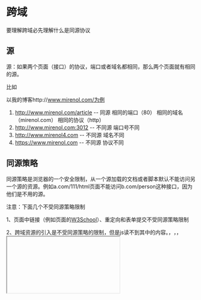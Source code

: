 # 跨域

要理解跨域必先理解什么是同源协议

## 源

源：如果两个页面（接口）的协议，端口或者域名都相同，那么两个页面就有相同的源。

比如

以我的博客http://www.mirenol.com/为例

1. http://www.mirenol.com/article  -- 同源  相同的端口（80） 相同的域名（mirenol.com） 相同的协议（http）
2. http://www.mirenol.com:3012 -- 不同源  端口号不同
3. http://www.mirenol4.com -- 不同源 域名不同
4. https://www.mirenol.com -- 不同源 协议不同



## 同源策略

同源策略是浏览器的一个安全限制，从一个源加载的文档或者脚本默认不能访问另一个源的资源。例如a.com/111/html页面不能访问b.com/person这种接口，因为他们是不用的源。

注意：下面几个不受同源策略限制

 1、页面中链接（例如页面的<a href="http://www.w3school.com.cn">W3School</a>）、重定向和表单提交不受同源策略限制

 2、跨域资源的引入是不受同源策略的限制，但是js读不到其中的内容。<script src="..."></script>，<img>，<link>，<iframe>等。



## 解决跨域

### CORS解决跨域问题

CORS是Cross-Origin Resources Sharing的简写，中文翻译为“跨域资源共享”，是W3C的标准。通过CORS，浏览器允许向其他源服务器发送资源请求。

设置CORS需要浏览器和服务器两个方面支持。目前基本主流的浏览器都支持CORS，因此只需配置后端的服务支持CORS就可以了

实际上只是设置Access-Control-Allow-Origin就可以了

```javascript
app.all('*', function(req, res, next) {
    res.header("Access-Control-Allow-Origin", "*");
    res.header("Access-Control-Allow-Headers", "Content-Type,Content-Length, Authorization, Accept,X-Requested-With");
    res.header("Access-Control-Allow-Methods", "PUT,POST,GET,DELETE,OPTIONS");
    req.header('Accept', '');
    // 跨域请求CORS中的预请求
    if (req.method == "OPTIONS") {
        res.sendStatus(200); /*让options请求快速返回*/
    } else {
        next();
    }
});
```

通过设置Access-Control-Allow-Origin来控制那些网页能访问，当参数为*的时候代表全部页面都能访问



### 通过jsonp跨域

JSONP实现跨域请求的原理简单的说，就是动态创建``标签，然后利用``的src 不受同源策略约束来跨域获取数据。

JSONP 由两部分组成：回调函数和数据。回调函数是当响应到来时应该在页面中调用的函数。回调函数的名字一般是在请求中指定的。而数据就是传入回调函数中的 JSON 数据。

#### 原生实现

```javascript
var script = document.createElement("script");
script.src = "https://mirenol.com:3022/article?id=66&callback=handleResponse";
document.body.insertBefore(script, document.body.firstChild);

function handleResponse(response){
    // 对response数据进行操作代码
}
```

成功是会返回回调函数，并全局执行

```javascript
handleResponse({"status": true, "user": "admin"})
```



#### 通过jquery来请求jsonp跨域

```javascript
$.ajax({
    url: 'http://www.mirenol.com:3021',
    type: 'get',
    dataType: 'jsonp',  // 请求方式为jsonp
    jsonpCallback: "handleCallback",    // 自定义回调函数名
    data: {}
});
```

#### vue.js

```javascript
this.$http.jsonp('http://www.domain2.com:8080/login', {
    params: {},
    jsonp: 'handleCallback'
}).then((res) => {
    console.log(res); 
})
```



缺点：JSONP只能实现get请求，其他并不能实现



### 通过代理解决跨域问题

实现原理：同源策略是浏览器需要遵循的标准，而如果是请求都发给代理服务器代理服务器再向后端服务器请求就可以规避跨域的问题。

简单来说就是在服务器中通过nginx配置一个代理服务器，通过这代理服务器来处理跨域问题，因为在后端看来是没有跨域这问题的

nginx具体配置：

```javascript
#proxy服务器
server {
    listen       81;
    server_name  www.domain1.com;

    location / {
        proxy_pass   http://www.mirenol.com:8080;  #反向代理
        proxy_cookie_domain www.mirenol4.com www.mirenol2.com; #修改cookie里域名
        index  index.html index.htm;

        # 当用webpack-dev-server等中间件代理接口访问nignx时，此时无浏览器参与，故没有同源限制，下面的跨域配置可不启用
        add_header Access-Control-Allow-Origin http://www.domain1.com;  #当前端只跨域不带cookie时，可为*
        add_header Access-Control-Allow-Credentials true;
    }
}
```

前端通过访问81端口的接口，就可以访问到数据了



以上就是常用的跨域方法，接下来就是不常用的方法

###  document.domain + iframe跨域

此方案仅限主域相同，子域不同的跨域应用场景

实现原理：两个页面都通过js强制设置document.domain为基础主域，就实现了同域

例如

父窗口（http://www.mirenol.com）

```javascript
<iframe id="iframe" src="http://child.domain.com/b.html"></iframe>
<script>
    document.domain = 'domain.com';
    var user = 'admin';
</script>
```

子窗口（http://child.mirenol.com）

```javascript
<script>
    document.domain = 'domain.com';
    // 获取父窗口中变量
    alert('get js data from parent ---> ' + window.parent.user);
</script>
```



### 	location.hash + iframe跨域

现原理： a欲与b跨域相互通信，通过中间页c来实现。 三个页面，不同域之间利用iframe的location.hash传值，相同域之间直接js访问来通信。

举个例子 a.html想访问b.html的数据，但是a.html与b.html不同源，a与b不同域只能通过hash值单向通信，b与c也不同域也只能单向通信，但是a.html与c.html同源，所以c可通过parent.parent访问a页面所有对象。

1、a.html (http://www.mirenol.com/a.html)

```javascript
<iframe id="iframe" src="http://www.domain2.com/b.html" style="display:none;"></iframe>
<script>
    var iframe = document.getElementById('iframe');

    // 向b.html传hash值
    setTimeout(function() {
        iframe.src = iframe.src + '#user=admin';
    }, 1000);
    
    // 开放给同域c.html的回调方法
    function onCallback(res) {
        alert('data from c.html ---> ' + res);
    }
</script>
```

2、b.html(http://www.mireno2.com/b.html)

```javascript
<iframe id="iframe" src="http://www.domain1.com/c.html" style="display:none;"></iframe>
<script>
    var iframe = document.getElementById('iframe');

    // 监听a.html传来的hash值，再传给c.html
    window.onhashchange = function () {
        iframe.src = iframe.src + location.hash;
    };
</script>
```

3、c.html:(http://www.mirenol.com/c.html)

```javascript
<script>
    // 监听b.html传来的hash值
    window.onhashchange = function () {
        // 再通过操作同域a.html的js回调，将结果传回
        window.parent.parent.onCallback('hello: ' + location.hash.replace('#user=', ''));
    };
</script>
```

###  window.name + iframe跨域

window.name属性的独特之处：name值在不同的页面（甚至不同域名）加载后依旧存在，并且可以支持非常长的 name 值（2MB）

1、a.html(http://www.mirenol.com/a.html)

```javascript
var proxy = function(url, callback) {
    var state = 0;
    var iframe = document.createElement('iframe');

    // 加载跨域页面
    iframe.src = url;

    // onload事件会触发2次，第1次加载跨域页，并留存数据于window.name
    iframe.onload = function() {
        if (state === 1) {
            // 第2次onload(同域proxy页)成功后，读取同域window.name中数据
            callback(iframe.contentWindow.name);
            destoryFrame();

        } else if (state === 0) {
            // 第1次onload(跨域页)成功后，切换到同域代理页面
            iframe.contentWindow.location = 'http://www.mirenol.com/proxy.html';
            state = 1;
        }
    };

    document.body.appendChild(iframe);

    // 获取数据以后销毁这个iframe，释放内存；这也保证了安全（不被其他域frame js访问）
    function destoryFrame() {
        iframe.contentWindow.document.write('');
        iframe.contentWindow.close();
        document.body.removeChild(iframe);
    }
};

// 请求跨域b页面数据
proxy('http://www.domain2.com/b.html', function(data){
    alert(data);
});
```

2、proxy.html:(http://www.mirenol.com/proxy.html)

中间代理页，与a.html同域，内容为空即可

3、b.html:(http://www.mirenol2.com/b.html)

```javascript
<script>
    window.name = 'This is domain2 data!';
</script>
```

总结：通过iframe的src属性由外域转向本地域，跨域数据即由iframe的window.name从外域传递到本地域。这个就巧妙地绕过了浏览器的跨域访问限制，但同时它又是安全操作。



### postMessage跨域

postMessage是HTML5 XMLHttpRequest Level 2中的API，且是为数不多可以跨域操作的window属性之一，它可用于解决以下方面的问题：

a.） 页面和其打开的新窗口的数据传递

b.） 多窗口之间消息传递

c.） 页面与嵌套的iframe消息传递

d.） 上面三个场景的跨域数据传递



用法：postMessage(data,origin)方法接受两个参数

data： html5规范支持任意基本类型或可复制的对象，但部分浏览器只支持字符串，所以传参时最好用JSON.stringify()序列化。

origin： 协议+主机+端口号，也可以设置为"*"，表示可以传递给任意窗口，如果要指定和当前窗口同源的话设置为"/"。

1、a.html（http://www.mirenol.com/a.html）

```javascript
<iframe id="iframe" src="http://www.mirenol2.com/b.html" style="display:none;"></iframe>
<script>       
    var iframe = document.getElementById('iframe');
    iframe.onload = function() {
        var data = {
            name: 'aym'
        };
        // 向domain2传送跨域数据
        iframe.contentWindow.postMessage(JSON.stringify(data), 'http://www.mirenol2.com');
    };

    // 接受domain2返回数据
    window.addEventListener('message', function(e) {
        alert('data from domain2 ---> ' + e.data);
    }, false);
</script>
```

2、b.html（http://www.mirenol2.com/b.html）

```javascript
<script>
    // 接收domain1的数据
    window.addEventListener('message', function(e) {
        alert('data from domain1 ---> ' + e.data);

        var data = JSON.parse(e.data);
        if (data) {
            data.number = 16;

            // 处理后再发回domain1
            window.parent.postMessage(JSON.stringify(data), 'http://www.domain1.com');
        }
    }, false);
</script>
```



### WebSocket协议跨域

WebSocket protocol是HTML5一种新的协议。它实现了浏览器与服务器全双工通信，同时允许跨域通讯，是server push技术的一种很好的实现。

原生WebSocket API使用起来不太方便，我们使用Socket.io，它很好地封装了webSocket接口，提供了更简单、灵活的接口，也对不支持webSocket的浏览器提供了向下兼容。

```javascript
<div>user input：<input type="text"></div>
<script src="https://cdn.bootcss.com/socket.io/2.2.0/socket.io.js"></script>
<script>
var socket = io('http://www.domain2.com:8080');

// 连接成功处理
socket.on('connect', function() {
    // 监听服务端消息
    socket.on('message', function(msg) {
        console.log('data from server: ---> ' + msg); 
    });

    // 监听服务端关闭
    socket.on('disconnect', function() { 
        console.log('Server socket has closed.'); 
    });
});

document.getElementsByTagName('input')[0].onblur = function() {
    socket.send(this.value);
};
</script>
```



2、Nodejs socket后台

```javascript
var socket = require('socket.io');

// 启http服务
var server = http.createServer(function(req, res) {
    res.writeHead(200, {
        'Content-type': 'text/html'
    });
    res.end();
});

server.listen('8080');
console.log('Server is running at port 8080...');

// 监听socket连接
socket.listen(server).on('connection', function(client) {
    // 接收信息
    client.on('message', function(msg) {
        client.send('hello：' + msg);
        console.log('data from client: ---> ' + msg);
    });

    // 断开处理
    client.on('disconnect', function() {
        console.log('Client socket has closed.'); 
    });
});
```



资料来源：[前端常见跨域解决方案（全）](https://segmentfault.com/a/1190000011145364)

